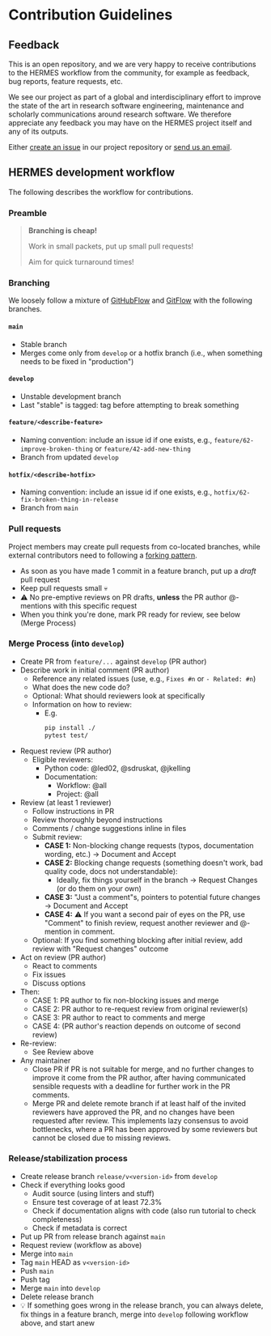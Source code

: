 <!--
SPDX-FileCopyrightText: 2022 German Aerospace Center (DLR)

SPDX-License-Identifier: CC-BY-SA-4.0
-->

<!--
SPDX-FileContributor: Stephan Druskat
SPDX-FileContributor: Oliver Bertuch
-->

# Contribution Guidelines

## Feedback

This is an open repository, and we are very happy to receive contributions to the HERMES workflow from the community, 
for example as feedback, bug reports, feature requests, etc.

We see our project as part of a global and interdisciplinary effort to improve the state of the art in 
research software engineering, maintenance and scholarly communications around research software. We therefore
appreciate any feedback you may have on the HERMES project itself and any of its outputs.

Either [create an issue](https://github.com/hermes-hmc/workflow/issues/new/choose) in our project repository or 
[send us an email](mailto:team@software-metadata.pub?subject=HERMES%20WOrkflow%20Reachout).

## HERMES development workflow

The following describes the workflow for contributions.

### Preamble

> **Branching is cheap!**
>
> Work in small packets, put up small pull requests!
>
> Aim for quick turnaround times!

### Branching

We loosely follow a mixture of [GitHubFlow](https://docs.github.com/en/get-started/quickstart/github-flow) and [GitFlow](https://nvie.com/posts/a-successful-git-branching-model/) with the following branches.

#### `main`

- Stable branch
- Merges come only from `develop` or a hotfix branch (i.e., when something needs to be fixed in "production")

#### `develop`

- Unstable development branch
- Last "stable" is tagged: tag before attempting to break something

#### `feature/<describe-feature>`

- Naming convention: include an issue id if one exists, e.g., `feature/62-improve-broken-thing` or `feature/42-add-new-thing`
- Branch from updated `develop`

#### `hotfix/<describe-hotfix>`

- Naming convention: include an issue id if one exists, e.g., `hotfix/62-fix-broken-thing-in-release`
- Branch from `main`

### Pull requests

Project members may create pull requests from co-located branches, while external contributors need to following
a [forking pattern](https://docs.github.com/en/get-started/quickstart/fork-a-repo).

- As soon as you have made 1 commit in a feature branch, put up a *draft* pull request
- Keep pull requests small :skull: 
- :warning: No pre-emptive reviews on PR drafts, **unless** the PR author @-mentions with this specific request
- When you think you're done, mark PR ready for review, see below (Merge Process)

### Merge Process (into `develop`)

- Create PR from `feature/...` against `develop` (PR author)
- Describe work in initial comment (PR author)
    - Reference any related issues (use, e.g., `Fixes #n` or `- Related: #n`)
    - What does the new code do?
    - Optional: What should reviewers look at specifically
    - Information on how to review:
        - E.g.
          ```bash
          pip install ./
          pytest test/
          ```
- Request review (PR author)
    - Eligible reviewers:
        - Python code: @led02, @sdruskat, @jkelling
        - Documentation:
            - Workflow: @all
            - Project: @all
- Review (at least 1 reviewer)
    - Follow instructions in PR
    - Review thoroughly beyond instructions
    - Comments / change suggestions inline in files
    - Submit review:
        - **CASE 1:** Non-blocking change requests (typos, documentation wording, etc.) -> Document and Accept
        - **CASE 2:** Blocking change requests (something doesn't work, bad quality code, docs not understandable):
            - Ideally, fix things yourself in the branch -> Request Changes (or do them on your own)
        - **CASE 3:** "Just a comment"s, pointers to potential future changes -> Document and Accept
        - **CASE 4:** :warning: If you want a second pair of eyes on the PR, use "Comment" to finish review, request
                      another reviewer and @-mention in comment.
    - Optional: If you find something blocking after initial review, add review with "Request changes" outcome
- Act on review (PR author)
    - React to comments
    - Fix issues
    - Discuss options
- Then:
    - CASE 1: PR author to fix non-blocking issues and merge
    - CASE 2: PR author to re-request review from original reviewer(s)
    - CASE 3: PR author to react to comments and merge
    - CASE 4: (PR author's reaction depends on outcome of second review)
- Re-review:
    - See Review above
- Any maintainer
    - Close PR if PR is not suitable for merge, and no further changes to improve it come from the PR author,
      after having communicated sensible requests with a deadline for further work in the PR comments.
    - Merge PR and delete remote branch if at least half of the invited reviewers have approved the PR, and no changes
      have been requested after review. This implements lazy consensus to avoid bottlenecks, where a PR has been
      approved by some reviewers but cannot be closed due to missing reviews.

### Release/stabilization process

- Create release branch `release/v<version-id>` from `develop`
- Check if everything looks good
    - Audit source (using linters and stuff)
    - Ensure test coverage of at least 72.3%
    - Check if documentation aligns with code (also run tutorial to check completeness)
    - Check if metadata is correct
- Put up PR from release branch against `main`
- Request review (workflow as above)
- Merge into `main`
- Tag `main` HEAD as `v<version-id>`
- Push `main`
- Push tag
- Merge `main` into `develop`
- Delete release branch
- :bulb: If something goes wrong in the release branch, you can always delete, fix things in a feature branch, merge
  into `develop` following workflow above, and start anew
